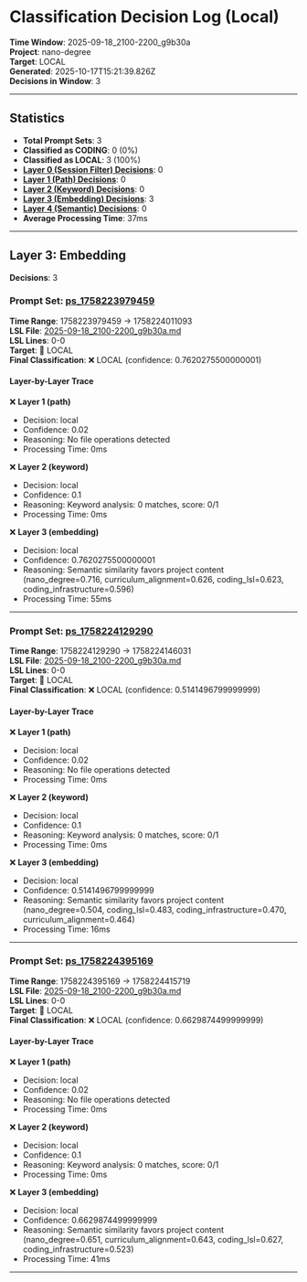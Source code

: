 # Classification Decision Log (Local)

**Time Window**: 2025-09-18_2100-2200_g9b30a<br>
**Project**: nano-degree<br>
**Target**: LOCAL<br>
**Generated**: 2025-10-17T15:21:39.826Z<br>
**Decisions in Window**: 3

---

## Statistics

- **Total Prompt Sets**: 3
- **Classified as CODING**: 0 (0%)
- **Classified as LOCAL**: 3 (100%)
- **[Layer 0 (Session Filter) Decisions](#layer-0-session-filter)**: 0
- **[Layer 1 (Path) Decisions](#layer-1-path)**: 0
- **[Layer 2 (Keyword) Decisions](#layer-2-keyword)**: 0
- **[Layer 3 (Embedding) Decisions](#layer-3-embedding)**: 3
- **[Layer 4 (Semantic) Decisions](#layer-4-semantic)**: 0
- **Average Processing Time**: 37ms

---

## Layer 3: Embedding

**Decisions**: 3

### Prompt Set: [ps_1758223979459](../../history/2025-09-18_2100-2200_g9b30a.md#ps_1758223979459)

**Time Range**: 1758223979459 → 1758224011093<br>
**LSL File**: [2025-09-18_2100-2200_g9b30a.md](../../history/2025-09-18_2100-2200_g9b30a.md#ps_1758223979459)<br>
**LSL Lines**: 0-0<br>
**Target**: 📍 LOCAL<br>
**Final Classification**: ❌ LOCAL (confidence: 0.7620275500000001)

#### Layer-by-Layer Trace

❌ **Layer 1 (path)**
- Decision: local
- Confidence: 0.02
- Reasoning: No file operations detected
- Processing Time: 0ms

❌ **Layer 2 (keyword)**
- Decision: local
- Confidence: 0.1
- Reasoning: Keyword analysis: 0 matches, score: 0/1
- Processing Time: 0ms

❌ **Layer 3 (embedding)**
- Decision: local
- Confidence: 0.7620275500000001
- Reasoning: Semantic similarity favors project content (nano_degree=0.716, curriculum_alignment=0.626, coding_lsl=0.623, coding_infrastructure=0.596)
- Processing Time: 55ms

---

### Prompt Set: [ps_1758224129290](../../history/2025-09-18_2100-2200_g9b30a.md#ps_1758224129290)

**Time Range**: 1758224129290 → 1758224146031<br>
**LSL File**: [2025-09-18_2100-2200_g9b30a.md](../../history/2025-09-18_2100-2200_g9b30a.md#ps_1758224129290)<br>
**LSL Lines**: 0-0<br>
**Target**: 📍 LOCAL<br>
**Final Classification**: ❌ LOCAL (confidence: 0.5141496799999999)

#### Layer-by-Layer Trace

❌ **Layer 1 (path)**
- Decision: local
- Confidence: 0.02
- Reasoning: No file operations detected
- Processing Time: 0ms

❌ **Layer 2 (keyword)**
- Decision: local
- Confidence: 0.1
- Reasoning: Keyword analysis: 0 matches, score: 0/1
- Processing Time: 0ms

❌ **Layer 3 (embedding)**
- Decision: local
- Confidence: 0.5141496799999999
- Reasoning: Semantic similarity favors project content (nano_degree=0.504, coding_lsl=0.483, coding_infrastructure=0.470, curriculum_alignment=0.464)
- Processing Time: 16ms

---

### Prompt Set: [ps_1758224395169](../../history/2025-09-18_2100-2200_g9b30a.md#ps_1758224395169)

**Time Range**: 1758224395169 → 1758224415719<br>
**LSL File**: [2025-09-18_2100-2200_g9b30a.md](../../history/2025-09-18_2100-2200_g9b30a.md#ps_1758224395169)<br>
**LSL Lines**: 0-0<br>
**Target**: 📍 LOCAL<br>
**Final Classification**: ❌ LOCAL (confidence: 0.6629874499999999)

#### Layer-by-Layer Trace

❌ **Layer 1 (path)**
- Decision: local
- Confidence: 0.02
- Reasoning: No file operations detected
- Processing Time: 0ms

❌ **Layer 2 (keyword)**
- Decision: local
- Confidence: 0.1
- Reasoning: Keyword analysis: 0 matches, score: 0/1
- Processing Time: 0ms

❌ **Layer 3 (embedding)**
- Decision: local
- Confidence: 0.6629874499999999
- Reasoning: Semantic similarity favors project content (nano_degree=0.651, curriculum_alignment=0.643, coding_lsl=0.627, coding_infrastructure=0.523)
- Processing Time: 41ms

---

